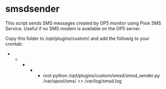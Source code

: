 # smsdsender
This script sends SMS messages created by OP5 monitor using Pixie SMS Service.
Useful if no SMS modem is available on the OP5 server.

Copy this folder to /opt/plugins/custom/ and add the followig to your crontab:
* * * * * root python /opt/plugins/custom/smsd/smsd_sender.py /var/spool/sms/ >> /var/log/smsd.log
